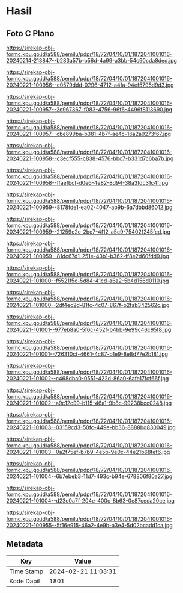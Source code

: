 # Hasil

## Foto C Plano

https://sirekap-obj-formc.kpu.go.id/a588/pemilu/pdpr/18/72/04/10/01/1872041001016-20240214-213847--b283a57b-b56d-4a99-a3bb-54c90cda8ded.jpg

https://sirekap-obj-formc.kpu.go.id/a588/pemilu/pdpr/18/72/04/10/01/1872041001016-20240221-100956--c0579ddd-0296-4712-a4fa-94ef5795d9d3.jpg

https://sirekap-obj-formc.kpu.go.id/a588/pemilu/pdpr/18/72/04/10/01/1872041001016-20240221-100957--2c967367-f083-4756-96f6-4496f8113690.jpg

https://sirekap-obj-formc.kpu.go.id/a588/pemilu/pdpr/18/72/04/10/01/1872041001016-20240221-100957--cbe899ba-b381-4b7f-ae4c-16a2a9273f67.jpg

https://sirekap-obj-formc.kpu.go.id/a588/pemilu/pdpr/18/72/04/10/01/1872041001016-20240221-100958--c3ecf555-c838-4576-bbc7-b331d7c6ba7b.jpg

https://sirekap-obj-formc.kpu.go.id/a588/pemilu/pdpr/18/72/04/10/01/1872041001016-20240221-100958--ffaefbcf-d0e6-4e82-8d94-38a3fdc31c4f.jpg

https://sirekap-obj-formc.kpu.go.id/a588/pemilu/pdpr/18/72/04/10/01/1872041001016-20240221-100959--8178fde1-ea02-4047-ab9b-6a7dbbd86012.jpg

https://sirekap-obj-formc.kpu.go.id/a588/pemilu/pdpr/18/72/04/10/01/1872041001016-20240221-100959--21259e2c-2bc7-4f12-a5c9-75402f245fcd.jpg

https://sirekap-obj-formc.kpu.go.id/a588/pemilu/pdpr/18/72/04/10/01/1872041001016-20240221-100959--81dc67d1-251e-43b1-b362-ff8e2d60fdd9.jpg

https://sirekap-obj-formc.kpu.go.id/a588/pemilu/pdpr/18/72/04/10/01/1872041001016-20240221-101000--f5521f5c-5d84-41cd-a6a2-5b4d156d0110.jpg

https://sirekap-obj-formc.kpu.go.id/a588/pemilu/pdpr/18/72/04/10/01/1872041001016-20240221-101000--2df4ec2d-81fc-4c07-867f-b2fab342562c.jpg

https://sirekap-obj-formc.kpu.go.id/a588/pemilu/pdpr/18/72/04/10/01/1872041001016-20240221-101001--977eb8a0-5f6c-452f-b4bb-9e99c46c95f8.jpg

https://sirekap-obj-formc.kpu.go.id/a588/pemilu/pdpr/18/72/04/10/01/1872041001016-20240221-101001--726310cf-4661-4c87-b1e9-8e8d77e2b181.jpg

https://sirekap-obj-formc.kpu.go.id/a588/pemilu/pdpr/18/72/04/10/01/1872041001016-20240221-101002--c468dba0-0551-422d-86a0-6afe17fcf66f.jpg

https://sirekap-obj-formc.kpu.go.id/a588/pemilu/pdpr/18/72/04/10/01/1872041001016-20240221-101002--a9c12c99-b115-46a1-9b8c-99238bcc0248.jpg

https://sirekap-obj-formc.kpu.go.id/a588/pemilu/pdpr/18/72/04/10/01/1872041001016-20240221-101003--03159cd3-50fc-449e-bb36-8888bd830049.jpg

https://sirekap-obj-formc.kpu.go.id/a588/pemilu/pdpr/18/72/04/10/01/1872041001016-20240221-101003--0a2f75ef-b7b9-4e5b-9e0c-44e21b68fef6.jpg

https://sirekap-obj-formc.kpu.go.id/a588/pemilu/pdpr/18/72/04/10/01/1872041001016-20240221-101004--6b7ebeb3-11d7-493c-b94e-678806f80a27.jpg

https://sirekap-obj-formc.kpu.go.id/a588/pemilu/pdpr/18/72/04/10/01/1872041001016-20240221-101004--d23c0a7f-204e-400c-8b63-0e87ceda20ce.jpg

https://sirekap-obj-formc.kpu.go.id/a588/pemilu/pdpr/18/72/04/10/01/1872041001016-20240221-100955--5f16e915-46a2-4e9b-a3e4-5d02bcadd1ca.jpg


## Metadata

| Key        | Value               |
| ---------- | ------------------- |
| Time Stamp | 2024-02-21 11:03:31 |
| Kode Dapil | 1801                |




